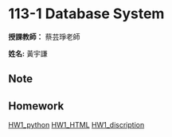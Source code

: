 # 113-1 Database System

**授課教師：** 蔡芸琤老師

**姓名:** 黃宇謙

## Note

## Homework
[HW1_python](https://github.com/ArthurArthurArthur0817/Database-System/blob/main/HW1/app.py)
[HW1_HTML]()
[HW1_discription]()

